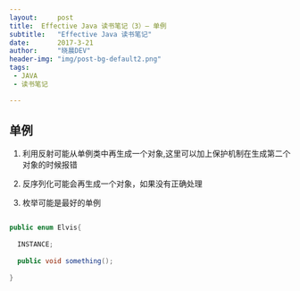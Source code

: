 ```yaml
---
layout: 	post
title: 	Effective Java 读书笔记（3）— 单例
subtitle: 	"Effective Java 读书笔记"
date:       2017-3-21
author:     "晓晨DEV"
header-img: "img/post-bg-default2.png"
tags:
 - JAVA 
 - 读书笔记

---
```



## 单例

1. 利用反射可能从单例类中再生成一个对象,这里可以加上保护机制在生成第二个对象的时候报错

2. 反序列化可能会再生成一个对象，如果没有正确处理

3. 枚举可能是最好的单例

```java

public enum Elvis{
  
  INSTANCE;
  
  public void something();
  
}

```